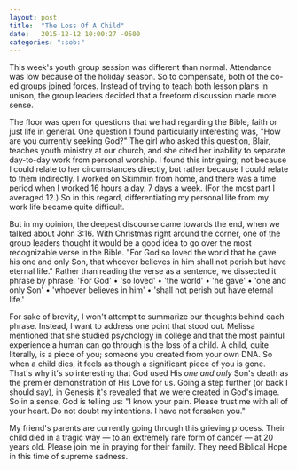 ```yaml
---
layout: post
title:  "The Loss Of A Child"
date:   2015-12-12 10:00:27 -0500
categories: ":sob:"
---
```


<p>This week's youth group session was different than normal. Attendance was low because of the holiday season. So to compensate, both of the co-ed groups joined forces. Instead of trying to teach both lesson plans in unison, the group leaders decided that a freeform discussion made more sense.</p>

<p>The floor was open for questions that we had regarding the Bible, faith or just life in general. One question I found particularly interesting was, "How are you currently seeking God?" The girl who asked this question, Blair, teaches youth ministry at our church, and she cited her inability to separate day-to-day work from personal worship. I found this intriguing; not because I could relate to her circumstances directly, but rather because I could relate to them indirectly. I worked on Skimmin from home, and there was a time period when I worked 16 hours a day, 7 days a week. (For the most part I averaged 12.) So in this regard, differentiating my personal life from my work life became quite difficult.</p>

<p>But in my opinion, the deepest discourse came towards the end, when we talked about John 3:16. With Christmas right around the corner, one of the group leaders thought it would be a good idea to go over the most recognizable verse in the Bible. "For God so loved the world that he gave his one and only Son, that whoever believes in him shall not perish but have eternal life." Rather than reading the verse as a sentence, we dissected it phrase by phrase. 'For God' &bull; 'so loved' &bull; 'the world' &bull; 'he gave' &bull; 'one and only Son' &bull; 'whoever believes in him' &bull; 'shall not perish but have eternal life.'</p>

<p>For sake of brevity, I won't attempt to summarize our thoughts behind each phrase. Instead, I want to address one point that stood out. Melissa mentioned that she studied psychology in college and that the most painful experience a human can go through is the loss of a child. A child, quite literally, is a piece of you; someone you created from your own DNA. So when a child dies, it feels as though a significant piece of you is gone. That's why it's so interesting that God used His <em>one and only</em> Son's death as the premier demonstration of His Love for us. Going a step further (or back I should say), in Genesis it's revealed that we were created in God's image. So in a sense, God is telling us: "I know your pain. Please trust me with all of your heart. Do not doubt my intentions. I have not forsaken you."</p>

<p>My friend's parents are currently going through this grieving process. Their child died in a tragic way ― to an extremely rare form of cancer ― at 20 years old. Please join me in praying for their family. They need Biblical Hope in this time of supreme sadness.</p>
